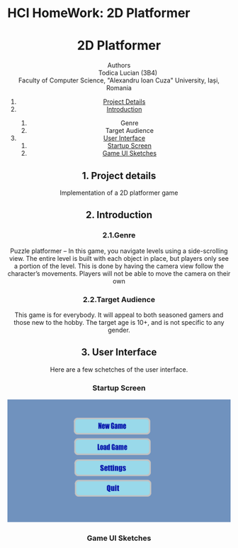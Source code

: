 # HCI HomeWork: 2D Platformer
<!DOCTYPE html>
<html lang="en">
<head>
    <meta charset="UTF-8">
    <meta http-equiv="X-UA-Compatible" content="IE=edge">
    <meta name="viewport" content="width=device-width, initial-scale=1.0">
</head>
<body>
    <header>
        <h1>2D Platformer</h1>
        <dl>
            <dt>Authors</dt>
            <dd>Todica Lucian (3B4)
            <dt>Faculty of Computer Science, "Alexandru Ioan Cuza" University, Iași, Romania</dt>
        </dl>
    <div role="contentinfo">
        <ol role="directory">
            <li><a href="#1-project-details">Project Details</a></li>
            <li><a href="#2-About">Introduction</a> </li>
            <ol>
                <li><a href="#21-genre"></a>Genre</li>
                <li><a href="#22-target"></a>Target Audience</li>
            </ol>
            <li><a href="#3-user-interface">User Interface</a>
                <ol role="structure-directory">
                    <li><a href="#31-startap-screen">Startup Screen</a></li>
                    <li><a href="#32-game-ui">Game UI Sketches</a></li>
                </ol>
            </li>
        </ol>
    </div>
    <section id="project-details" role="doc-abstract">
        <h2>1. Project details</h2>
        <p>Implementation of a 2D platformer game</p>
    </section>
    <section id="introduction" role="doc-introduction">
        <h2>2. Introduction</h2>
    </section>
    <section id="gemre" role="doc-introduction">
        <h3>2.1.Genre</h3>
        <p>Puzzle platformer – In this game, you navigate levels using a side-scrolling view. The entire level is built with each object in place, but players only see a portion of the level. This is done by having the camera view follow the character’s movements. Players will not be able to move the camera on their own</p>
    </section>
        <section id="target" role="doc-introduction">
        <h3>2.2.Target Audience</h3>
        <p>This game is for everybody. It will appeal to both seasoned gamers and those new to the hobby. The target age is 10+, and is not specific to any gender.</p>
        </section>
    <section id="user-interface" role="doc-structure">
        <h2>3. User Interface</h2>
        <p>Here are a few schetches of the user interface.</p>
    </section>
    <section id="startup-screen" role="doc-structure">
        <h3>Startup Screen</h3>
        <img src="Menu.png">
        </section>
    <section id="game-ui" role="doc-structure">
        <h3>Game UI Sketches</h3>
        <p></p>
        </section>
    </header>
</body>
</html>
